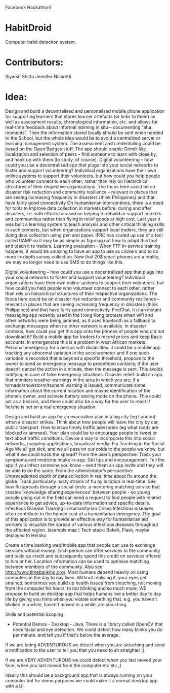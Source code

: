 Facebook Hackathon!

# HabitDroid
Computer habit detection system.


# Contributors:
Riyanat Shittu
Jennifer Naiaretti

# Idea:

Design and build a decentralised and personalised mobile phone application for supporting learners that stores learner artefacts (or links to them) as well as assessment results, chronological information, etc. and allows for real-time feedback about informal learning in situ – documenting “aha moments”. Then the information stored locally should be sent when needed to the School, but the whole idea would be to avoid a centralized server or learning management system. The assessment and credentialing could be based on the Open Badges stuff. The app should enable Grindr-like localization and selection of peers – find someone to learn with close by, and hook up with them (to study, of course).
Digital volunteering – how could you use a decentralized app that plugs into your social networks to foster and support volunteering? Individual organizations have their own online systems to support their volunteers, but how could you help people who volunteer connect to each other, rather than rely on hierarchical structures of their respective organizations. The focus here could be on disaster risk reduction and community resilience – relevant in places that are seeing increasing frequency in disasters (think Philippines) and that have fairly good connectivity
On humanitarian interventions, there is a need for tools to improve data collection in markets before, during and after disasters, i.e. with efforts focused on helping to rebuild or support markets and communities rather than flying in relief goods at high cost. Last year it was built a learning system to teach analysis and other critical thinking skills in such contexts, but when organizations support local traders, they are still doing data collection using pen and paper. IFRC has scaled up use of a tool called RAMP so it may be as simple as figuring out how to adapt this tool and teach it to traders.
Learning evaluation - When FTF in-service training happens, it would be amazing to have an app to use as clickers and to do more in-depth survey collection. Now that 20$ smart phones are a reality, we may no longer need to use SMS to do things like this.


Digital volunteering – how could you use a decentralized app that plugs into your social networks to foster and support volunteering? Individual organizations have their own online systems to support their volunteers, but how could you help people who volunteer connect to each other, rather than rely on hierarchical structures of their respective organizations. The focus here could be on disaster risk reduction and community resilience – relevant in places that are seeing increasing frequency in disasters (think Philippines) and that have fairly good connectivity.
FireChat. It is an instant messaging app recently used in the Hong Kong protests when wifi and other networks were being jammed, as it uses Bluetooth as a fallback to exchange messages when no other network is available. In disaster contexts, how could you get this app onto the phones of people who did not download it?
Build a mobile app for traders to record prices and keep Basic accounts. In emergencies this is a problem in west African markets.
Personal emergency for a person with disabilities: it could be a mobile app tracking any abnormal variation in the accelerometer and if one such variation is recorded that is beyond a specific threshold, propose to the owner to send an emergency message to predefined contacts; if the user doesn’t cancel the action in a minute, then the message is sent. This avoids notifying in case of false emergency situations.
Disaster relief: build an app that monitors weather warnings in the area in which you are; if a tornado/snowstorm/tsunami warning is issued, communicate some information about the current location and maybe identification of the phone’s owner, and activate battery saving mode on the phone. This could act as a beacon, and there could also be a way for the user to react if he/she is not on a real emergency situation.


Design and build an app for an evacuation plan in a big city (eg London) when a disaster strikes. Think about how people will leave the city by car, public transport.  How to issue timely traffic advisories (eg what roads are blocked or jammed).  Your plan could be to encourage people to tweet or text about traffic conditions.  Devise a way to incorporate this into social networks, mapping applications, broadcast media.
Flu Tracking in the Social Age
We all get sick, and we all pass on our colds to the people we know, but what if we could track the spread?
From the user’s perspective: Track your symptoms and medicine intake in-app. Get tips and encouragement. Tell the app if you infect someone you know – send them an app invite and they will be able to do the same.
From the administrator’s perspective: Unprecedented depth of data collection in real time about flu around the globe. Track particularly nasty strains of flu by location in real-time. See how flu spreads through a social circle.
a mentoring matching service that creates 'knowledge sharing experiences' between people - so young people going out in the field can send a request to find people with related experience  to get advice, up-to-date information and specific details.
Infectious Disease Tracking in Humanitarian Crises
Infectious diseases often contribute to the human cost of a humanitarian emergency. The goal of this application is to provide an effective way for humanitarian aid workers to visualize the spread of various infectious diseases throughout the affected region. (example map )
Tech stack:
Bokeh, Flask, maybe deployed to Heroku


Create a time banking web/mobile app that people can use to exchange services without money. Each person can offer services to the community and build up credit and subsequently spend this credit on services offered to him or her. Location information can be used to optimise matching between members of the community. Also see http://www.timebanking.org/.
Most humans depend heavily on using computers in the day to day lives. Without realising it, your eyes get strained, sometimes you build up health issues from slouching, not moving from the computer for hours, to not blinking and so much more. WE propose to build an desktop app that helps humans live a better day to day life by giving you hints when you violate something that. e.g. you haven't blinked in a while, haven't moved in a while, are slouching.

Skills and potential Scoping
* Potential Demos - Desktop - Java, There is a library called OpenCV that does facial and eye detection. We could detect how many blinks you do per minute. and tell you if that's below the average.

If we are being ADVENTUROUS we detect when you are slouching and send a notification to the user to tell you that you need to sit straighter  ;)


If we are VERY ADVENTUROUS we could detect when you last moved your face, when you last moved from the computer etc etc ;)

Ideally this should be a background app that is always running on your computer but for demo purposes we could make it a normal desktop app with a UI.
